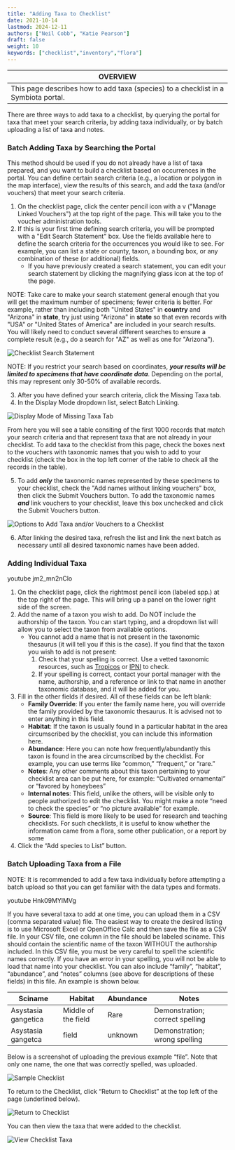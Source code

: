 ```yaml
---
title: "Adding Taxa to Checklist"
date: 2021-10-14
lastmod: 2024-12-11
authors: ["Neil Cobb", "Katie Pearson"]
draft: false
weight: 10
keywords: ["checklist","inventory","flora"]
---
```


|**OVERVIEW**|
| --- | 
| This page describes how to add taxa (species) to a checklist in a Symbiota portal. |

There are three ways to add taxa to a checklist, by querying the portal for taxa that meet your search criteria, by adding taxa individually, or by batch uploading a list of taxa and notes.

### Batch Adding Taxa by Searching the Portal
This method should be used if you do not already have a list of taxa prepared, and you want to build a checklist based on occurrences in the portal. You can define certain search criteria (e.g., a location or polygon in the map interface), view the results of this search, and add the taxa (and/or vouchers) that meet your search criteria.

1. On the checklist page, click the center pencil icon with a v ("Manage Linked Vouchers") at the top right of the page. This will take you to the voucher administration tools.
2. If this is your first time defining search criteria, you will be prompted with a "Edit Search Statement" box. Use the fields available here to define the search criteria for the occurrences you would like to see. For example, you can list a state or county, taxon, a bounding box, or any combination of these (or additional) fields.
	* If you have previously created a search statement, you can edit your search statement by clicking the magnifying glass icon at the top of the page.

NOTE: Take care to make your search statement general enough that you will get the maximum number of specimens; fewer criteria is better. For example, rather than including both "United States" in **country** and "Arizona" in **state**, try just using "Arizona" in **state** so that even records with "USA" or "United States of America" are included in your search results. You will likely need to conduct several different searches to ensure a complete result (e.g., do a search for "AZ" as well as one for "Arizona").
	
![Checklist Search Statement](/img/checklistsearchstatement.png)

NOTE: If you restrict your search based on coordinates, ***your results will be limited to specimens that have coordinate data***. Depending on the portal, this may represent only 30-50% of available records.

3. After you have defined your search criteria, click the Missing Taxa tab.
4. In the Display Mode dropdown list, select Batch Linking.

![Display Mode of Missing Taxa Tab](/img/checklistdisplaymode.JPG)

From here you will see a table consiting of the first 1000 records that match your search criteria and that represent taxa that are not already in your checklist. To add taxa to the checklist from this page, check the boxes next to the vouchers with taxonomic names that you wish to add to your checklist (check the box in the top left corner of the table to check all the records in the table).

5. To add ***only*** the taxonomic names represented by these specimens to your checklist, check the "Add names without linking vouchers" box, then click the Submit Vouchers button. To add the taxonomic names ***and*** link vouchers to your checklist, leave this box unchecked and click the Submit Vouchers button.

![Options to Add Taxa and/or Vouchers to a Checklist](/img/checklistsubmitvouchers.JPG)

6. After linking the desired taxa, refresh the list and link the next batch as necessary until all desired taxonomic names have been added.

### Adding Individual Taxa

youtube jm2_mn2nClo

1. On the checklist page, click the rightmost pencil icon (labeled spp.) at the top right of the page. This will bring up a panel on the lower right side of the screen.
2. Add the name of a taxon you wish to add. Do NOT include the authorship of the taxon. You can start typing, and a dropdown list will allow you to select the taxon from available options.
    * You cannot add a name that is not present in the taxonomic thesaurus (it will tell you if this is the case). If you find that the taxon you wish to add is not present:
      1. Check that your spelling is correct. Use a vetted taxonomic resources, such as [Tropicos](http://tropicos.org) or [IPNI](http://www.ipni.org/) to check.
      2. If your spelling is correct, contact your portal manager with the name, authorship, and a reference or link to that name in another taxonomic database, and it will be added for you.
3. Fill in the other fields if desired. All of these fields can be left blank:
    * **Family Override**: If you enter the family name here, you will override the family provided by the taxonomic thesaurus. It is advised not to enter anything in this field.
    * **Habitat**: If the taxon is usually found in a particular habitat in the area circumscribed by the checklist, you can include this information here.
    * **Abundance**: Here you can note how frequently/abundantly this taxon is found in the area circumscribed by the checklist. For example, you can use terms like “common,” “frequent,” or “rare.”
    * **Notes**: Any other comments about this taxon pertaining to your checklist area can be put here, for example: “Cultivated ornamental” or “favored by honeybees” 
    * **Internal notes**: This field, unlike the others, will be visible only to people authorized to edit the checklist. You might make a note “need to check the species” or “no picture available” for example.
    * **Source**: This field is more likely to be used for research and teaching checklists. For such checklists, it is useful to know whether the information came from a flora, some other publication, or a report by some
4. Click the “Add species to List” button.

### Batch Uploading Taxa from a File

NOTE: It is recommended to add a few taxa individually before attempting a batch upload so that you can get familiar with the data types and formats.

youtube Hnk09MYlMVg

If you have several taxa to add at one time, you can upload them in a CSV (comma separated value) file. The easiest way to create the desired listing is to use Microsoft Excel or OpenOffice Calc and then save the file as a CSV file.
In your CSV file, one column in the file should be labeled sciname. This should contain the scientific name of the taxon WITHOUT the authorship included. In this CSV file, you must be very careful to spell the scientific names correctly. If you have an error in your spelling, you will not be able to load that name into your checklist.
You can also include “family”, “habitat”, “abundance”, and “notes” columns (see above for descriptions of these fields) in this file. An example is shown below.

| Sciname             | Habitat             | Abundance | Notes                           |
|---------------------|---------------------|-----------|---------------------------------|
| Asystasia gangetica | Middle of the field | Rare      | Demonstration; correct spelling |
| Asystasia gangetca  | field               | unknown   | Demonstration; wrong spelling   |

Below is a screenshot of uploading the previous example “file”. Note that only one name, the one that was correctly spelled, was uploaded.

![Sample Checklist](/img/samplechecklist.jpg)

To return to the Checklist, click “Return to Checklist” at the top left of the page (underlined below).

![Return to Checklist](/img/returntochecklist.jpg)

You can then view the taxa that were added to the checklist.

![View Checklist Taxa](/img/viewchecklisttaxa.jpg)
